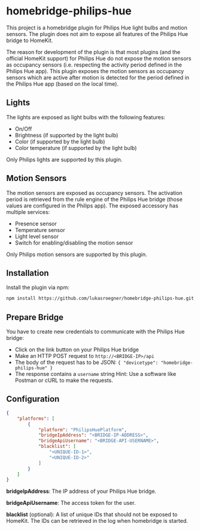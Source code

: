 # homebridge-philips-hue

This project is a homebridge plugin for Philips Hue light bulbs and motion sensors. The plugin does not aim to expose all features of the Philips Hue bridge to HomeKit. 

The reason for development of the plugin is that most plugins (and the official HomeKit support) for Philips Hue do not expose the motion sensors as occupancy sensors (i.e. respecting the activity period defined in the Philips Hue app). This plugin exposes the motion sensors as occupancy sensors which are active after motion is detected for the period defined in the Philips Hue app (based on the local time).

## Lights

The lights are exposed as light bulbs with the following features:
* On/Off
* Brightness (if supported by the light bulb)
* Color (if supported by the light bulb)
* Color temperature (if supported by the light bulb)

Only Philips lights are supported by this plugin.

## Motion Sensors

The motion sensors are exposed as occupancy sensors. The activation period is retrieved from the rule engine of the Philips Hue bridge (those values are configured in the Philips app). The exposed accessory has multiple services:
* Presence sensor
* Temperature sensor
* Light level sensor
* Switch for enabling/disabling the motion sensor

Only Philips motion sensors are supported by this plugin.

## Installation

Install the plugin via npm:

```bash
npm install https://github.com/lukasroegner/homebridge-philips-hue.git -g
```

## Prepare Bridge

You have to create new credentials to communicate with the Philips Hue bridge:
* Click on the link button on your Philips Hue bridge
* Make an HTTP POST request to `http://<BRIDGE-IP>/api`
* The body of the request has to be JSON: `{ "devicetype": "homebridge-philips-hue" }`
* The response contains a `username` string
Hint: Use a software like Postman or cURL to make the requests.

## Configuration

```json
{
    "platforms": [
        {
            "platform": "PhilipsHuePlatform",
            "bridgeIpAddress": "<BRIDGE-IP-ADDRESS>",
            "bridgeApiUsername": "<BRIDGE-API-USERNAME>",
            "blacklist": [
                "<UNIQUE-ID-1>",
                "<UNIQUE-ID-2>"
            ]
        }
    ]
}
```

**bridgeIpAddress**: The IP address of your Philips Hue bridge.

**bridgeApiUsername**: The access token for the user.

**blacklist** (optional): A list of unique IDs that should not be exposed to HomeKit. The IDs can be retrieved in the log when homebridge is started.
